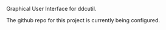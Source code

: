 Graphical User Interface for ddcutil.

The github repo for this project is currently being configured.

